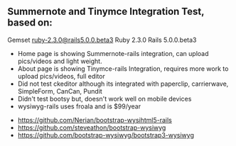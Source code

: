 ## Summernote and Tinymce Integration Test, based on:
  Gemset ruby-2.3.0@rails5.0.0.beta3
  Ruby 2.3.0
  Rails 5.0.0.beta3
  
  
* Home page is showing Summernote-rails integration, can upload pics/videos and light weight.
* About page is showing Tinymce-rails Integration, requires more work to upload pics/videos, full editor 
* Did not test ckeditor although its integrated with paperclip, carrierwave, SimpleForm, CanCan, Pundit
* Didn't test bootsy but, doesn't work well on mobile devices
* wysiwyg-rails uses froala and is $99/year
- https://github.com/Nerian/bootstrap-wysihtml5-rails
- https://github.com/steveathon/bootstrap-wysiwyg
- https://github.com/bootstrap-wysiwyg/bootstrap3-wysiwyg


 

